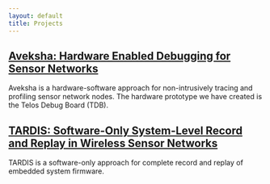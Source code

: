 ```yaml
---
layout: default
title: Projects
---
```


[Aveksha: Hardware Enabled Debugging for Sensor Networks](aveksha.html)
---------------------------------------------------------

Aveksha is a hardware-software approach for non-intrusively tracing and profiling
sensor network nodes. The hardware prototype we have created is the Telos Debug
Board (TDB).

[TARDIS: Software-Only System-Level Record and Replay in Wireless Sensor Networks](tardis.html)
---------------------------------------------------------

TARDIS is a software-only approach for complete record and replay of embedded system firmware.

